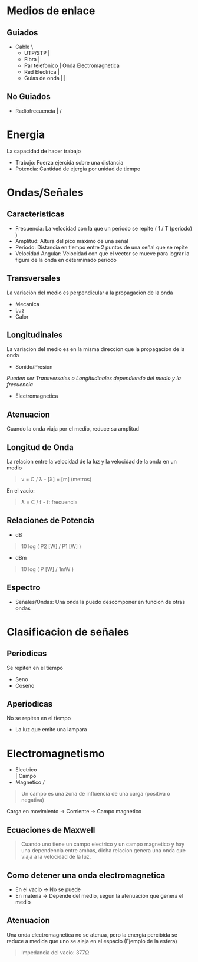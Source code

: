 # Medios de enlace

## Guiados
* Cable               \
  - UTP/STP           |
  - Fibra             |
  - Par telefonico    | Onda Electromagnetica
  - Red Electrica     |
  - Guias de onda     |
                      |

## No Guiados
  - Radiofrecuencia   |
                      /

# Energia
La capacidad de hacer trabajo

* Trabajo: Fuerza ejercida sobre una distancia
* Potencia: Cantidad de ejergia por unidad de tiempo

# Ondas/Señales

## Caracteristicas
* Frecuencia: La velocidad con la que un periodo se repite ( 1 / T (periodo) )
* Amplitud: Altura del pico maximo de una señal
* Periodo: Distancia en tiempo entre 2 puntos de una señal que se repite
* Velocidad Angular: Velocidad con que el vector se mueve para lograr la figura
                     de la onda en determinado periodo

## Transversales
La variación del medio es perpendicular a la propagacion de la onda
* Mecanica
* Luz
* Calor

## Longitudinales
La variacion del medio es en la misma direccion que la propagacion de la onda
* Sonido/Presion

*Pueden ser Transversales o Longitudinales dependiendo del medio y la frecuencia*
* Electromagnetica

## Atenuacion
Cuando la onda viaja por el medio, reduce su amplitud

## Longitud de Onda
La relacion entre la velocidad de la luz y la velocidad de la onda en un medio
> v = C / ƛ      -      [ƛ] = [m] (metros)

En el vacio:
> ƛ = C / f      -      f: frecuencia

## Relaciones de Potencia
* dB

> 10 log ( P2 [W] / P1 [W] )

* dBm

> 10 log ( P [W] / 1mW )

## Espectro
* Señales/Ondas: Una onda la puedo descomponer en funcion de otras ondas

# Clasificacion de señales

## Periodicas
Se repiten en el tiempo
* Seno
* Coseno

## Aperiodicas
No se repiten en el tiempo
* La luz que emite una lampara

# Electromagnetismo
* Electrico \
            | Campo
* Magnetico /

> Un campo es una zona de influencia de una carga (positiva o negativa)

Carga en movimiento -> Corriente -> Campo magnetico

## Ecuaciones de Maxwell
> Cuando uno tiene un campo electrico y un campo magnetico y hay una dependencia
entre ambas, dicha relacion genera una onda que viaja a la velocidad
de la luz.

## Como detener una onda electromagnetica
* En el vacio -> No se puede
* En materia  -> Depende del medio, segun la atenuación que genera el medio

## Atenuacion
Una onda electromagnetica no se atenua, pero la energia percibida se reduce a
medida que uno se aleja en el espacio (Ejemplo de la esfera)

> Impedancia del vacio: 377Ω

